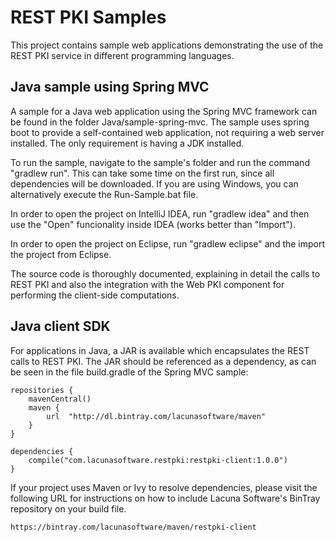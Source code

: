 REST PKI Samples
================

This project contains sample web applications demonstrating the use of the REST PKI service in
different programming languages.

Java sample using Spring MVC
----------------------------

A sample for a Java web application using the Spring MVC framework can be found in the folder
Java/sample-spring-mvc. The sample uses spring boot to provide a self-contained web application,
not requiring a web server installed. The only requirement is having a JDK installed.

To run the sample, navigate to the sample's folder and run the command "gradlew run". This can
take some time on the first run, since all dependencies will be downloaded. If you are using
Windows, you can alternatively execute the Run-Sample.bat file.

In order to open the project on IntelliJ IDEA, run "gradlew idea" and then use the "Open"
funcionality inside IDEA (works better than "Import").

In order to open the project on Eclipse, run "gradlew eclipse" and the import the project
from Eclipse.

The source code is thoroughly documented, explaining in detail the calls to REST PKI and
also the integration with the Web PKI component for performing the client-side computations.

Java client SDK
---------------

For applications in Java, a JAR is available which encapsulates the REST calls to REST PKI.
The JAR should be referenced as a dependency, as can be seen in the file build.gradle of the
Spring MVC sample:

	repositories {
		mavenCentral()
		maven {
			url  "http://dl.bintray.com/lacunasoftware/maven" 
		}
	} 

	dependencies {
		compile("com.lacunasoftware.restpki:restpki-client:1.0.0")
	}

If your project uses Maven or Ivy to resolve dependencies, please visit the following URL
for instructions on how to include Lacuna Software's BinTray repository on your build file.

	https://bintray.com/lacunasoftware/maven/restpki-client


